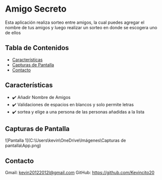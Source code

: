 # Amigo Secreto
Esta aplicación realiza sorteo entre amigos, la cual puedes agregar el nombre de tus amigos y luego realizar un sorteo en donde se escogera uno de ellos

## Tabla de Contenidos
- [Características](#características)
- [Capturas de Pantalla](#capturas-de-pantalla)
- [Contacto](#contacto)

## Características
- ✔️ Añadir Nombre de Amigos
- ✔️ Validaciones de espacios en blancos y solo permite letras
- ✔️ sortea y elige a una persona de las personas añadidas a la lista

## Capturas de Pantalla

![Pantalla 1](C:\Users\kevin\OneDrive\Imágenes\Capturas de pantalla\App.png)

## Contacto
Gmail: kevin20122012l@gmail.com 
GitHub: https://github.com/Kevincito20
